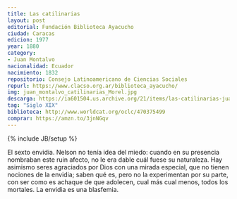 ```yaml
---
title: Las catilinarias
layout: post
editorial: Fundación Biblioteca Ayacucho
ciudad: Caracas
edicion: 1977
year: 1880
category: 
- Juan Montalvo
nacionalidad: Ecuador
nacimiento: 1832
repositorio: Consejo Latinoamericano de Ciencias Sociales
repurl: https://www.clacso.org.ar/biblioteca_ayacucho/
img: juan_montalvo_catilinarias_Morel.jpg
descarga: https://ia601504.us.archive.org/21/items/las-catilinarias-juan-montalvo/Las%20catilinarias%20-%20Juan%20Montalvo.pdf
tag: "Siglo XIX"
biblioteca: http://www.worldcat.org/oclc/470375499
comprar: https://amzn.to/3jnNGqv
---
```

{% include JB/setup %}

El sexto envidia. Nelson no tenía idea del miedo: cuando en su presencia nombraban este ruin afecto, no le era dable cuál fuese su naturaleza. Hay asimismo seres agraciados por Dios con una mirada especial, que no tienen nociones de la envidia; saben qué es, pero no la experimentan por su parte, con ser como es achaque de que adolecen, cual más cual menos, todos los mortales. La envidia es una blasfemia.
